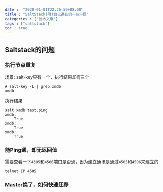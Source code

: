 ```yaml
---
date :  "2020-01-01T22:26:59+08:00" 
title : "SaltStack(附)自己遇到的一些问题" 
categories : ["技术文章"] 
tags : ["saltstack"] 
toc : true
---
```


## Saltstack的问题

### 执行节点重复

场景: salt-key只有一个，执行结果却有三个

```shell
# salt-key -L | grep xmdb
xmdb
```

执行结果

```shell
salt xmdb test.ping
xmdb:
    True
xmdb:
    True
xmdb:
    True
```

### 能Ping通，却无返回值

需要查看一下`4505`和`4506`端口是否通，因为建立通讯是通过`4505`和`4506`来建立的

`telnet IP 4505`

### Master换了，如何快速迁移



